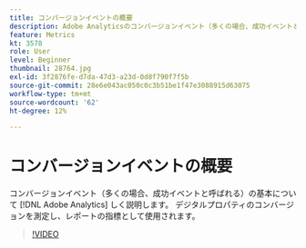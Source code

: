 ```yaml
---
title: コンバージョンイベントの概要
description: Adobe Analyticsのコンバージョンイベント（多くの場合、成功イベントと呼ばれます）の基本について説明します。 デジタルプロパティのコンバージョンを測定し、レポートの指標として使用されます。
feature: Metrics
kt: 3578
role: User
level: Beginner
thumbnail: 28764.jpg
exl-id: 3f2876fe-d7da-47d3-a23d-0d8f790f7f5b
source-git-commit: 28e6e043ac050c0c3b51be1f47e3088915d63075
workflow-type: tm+mt
source-wordcount: '62'
ht-degree: 12%

---
```


# コンバージョンイベントの概要

コンバージョンイベント（多くの場合、成功イベントと呼ばれる）の基本について [!DNL Adobe Analytics] しく説明します。 デジタルプロパティのコンバージョンを測定し、レポートの指標として使用されます。

>[!VIDEO](https://video.tv.adobe.com/v/31410/?quality=12&learn=on&captions=jpn)
